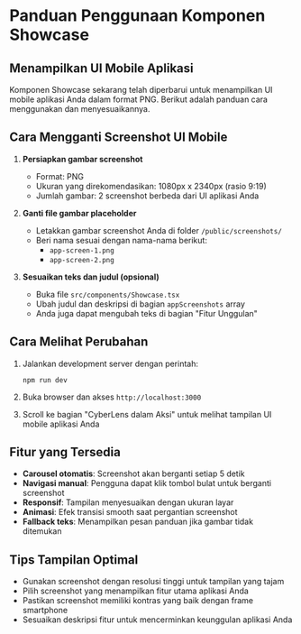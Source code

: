 # Panduan Penggunaan Komponen Showcase

## Menampilkan UI Mobile Aplikasi

Komponen Showcase sekarang telah diperbarui untuk menampilkan UI mobile aplikasi Anda dalam format PNG. Berikut adalah panduan cara menggunakan dan menyesuaikannya.

## Cara Mengganti Screenshot UI Mobile

1. **Persiapkan gambar screenshot**
   - Format: PNG
   - Ukuran yang direkomendasikan: 1080px x 2340px (rasio 9:19)
   - Jumlah gambar: 2 screenshot berbeda dari UI aplikasi Anda

2. **Ganti file gambar placeholder**
   - Letakkan gambar screenshot Anda di folder `/public/screenshots/`
   - Beri nama sesuai dengan nama-nama berikut:
     - `app-screen-1.png`
     - `app-screen-2.png`

3. **Sesuaikan teks dan judul (opsional)**
   - Buka file `src/components/Showcase.tsx`
   - Ubah judul dan deskripsi di bagian `appScreenshots` array
   - Anda juga dapat mengubah teks di bagian "Fitur Unggulan"

## Cara Melihat Perubahan

1. Jalankan development server dengan perintah:
   ```
   npm run dev
   ```

2. Buka browser dan akses `http://localhost:3000`

3. Scroll ke bagian "CyberLens dalam Aksi" untuk melihat tampilan UI mobile aplikasi Anda

## Fitur yang Tersedia

- **Carousel otomatis**: Screenshot akan berganti setiap 5 detik
- **Navigasi manual**: Pengguna dapat klik tombol bulat untuk berganti screenshot
- **Responsif**: Tampilan menyesuaikan dengan ukuran layar
- **Animasi**: Efek transisi smooth saat pergantian screenshot
- **Fallback teks**: Menampilkan pesan panduan jika gambar tidak ditemukan

## Tips Tampilan Optimal

- Gunakan screenshot dengan resolusi tinggi untuk tampilan yang tajam
- Pilih screenshot yang menampilkan fitur utama aplikasi Anda
- Pastikan screenshot memiliki kontras yang baik dengan frame smartphone
- Sesuaikan deskripsi fitur untuk mencerminkan keunggulan aplikasi Anda 